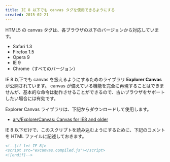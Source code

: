 ```yaml
---
title: IE 8 以下でも canvas タグを使用できるようにする
created: 2015-02-21
---
```


HTML5 の canvas タグは、各ブラウザの以下のバージョンから対応しています。

* Safari 1.3
* Firefox 1.5
* Opera 9
* IE 9
* Chrome（すべてのバージョン）

IE 8 以下でも canvas を扱えるようにするためのライブラリ **Explorer Canvas** が公開されています。
canvas が備えている機能を完全に再現することはできませんが、基本的な命令は動作させることができるので、古いブラウザをサポートしたい場合には有効です。

Explorer Canvas ライブラリは、下記からダウンロードして使用します。

- [arv/ExplorerCanvas: Canvas for IE8 and older](https://code.google.com/p/explorercanvas/downloads/list)

IE 8 以下だけで、このスクリプトを読み込むようにするために、下記のコメントを HTML ファイルに記述しておきます。

~~~ html
<!--[if let IE 8]>
<script src="excanvas.compiled.js"></script>
<![endif]-->
~~~

